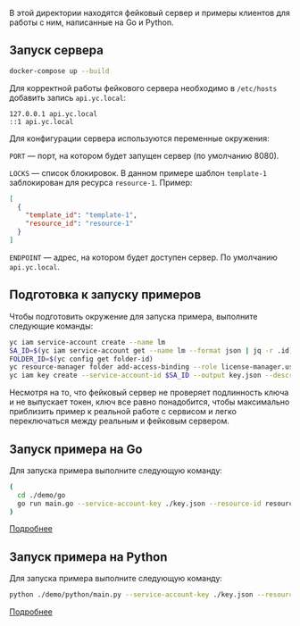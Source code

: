 В этой директории находятся фейковый сервер и примеры клиентов для работы с ним, написанные на Go и Python.

## Запуск сервера

```bash
docker-compose up --build
```

Для корректной работы фейкового сервера необходимо в `/etc/hosts` добавить запись `api.yc.local`:

```
127.0.0.1 api.yc.local
::1 api.yc.local
```

Для конфигурации сервера используются переменные окружения:

`PORT` — порт, на котором будет запущен сервер (по умолчанию 8080).

`LOCKS` — список блокировок. В данном примере шаблон `template-1` заблокирован для ресурса `resource-1`. Пример:
```json
[
  {
    "template_id": "template-1",
    "resource_id": "resource-1"
  }
]
```

`ENDPOINT` — адрес, на котором будет доступен сервер. По умолчанию `api.yc.local`.

## Подготовка к запуску примеров

Чтобы подготовить окружение для запуска примера, выполните следующие команды:

```bash
yc iam service-account create --name lm
SA_ID=$(yc iam service-account get --name lm --format json | jq -r .id)
FOLDER_ID=$(yc config get folder-id)
yc resource-manager folder add-access-binding --role license-manager.user --subject serviceAccount:$SA_ID --id $FOLDER_ID
yc iam key create --service-account-id $SA_ID --output key.json --description "Key for lm service account"
```

Несмотря на то, что фейковый сервер не проверяет подлинность ключа и не выпускает токен, ключ все равно понадобится,
чтобы максимально приблизить пример к реальной работе с сервисом и легко переключаться между реальным и
фейковым сервером.


## Запуск примера на Go

Для запуска примера выполните следующую команду:

```bash
(
  cd ./demo/go
  go run main.go --service-account-key ./key.json --resource-id resource-1 --folder-id folder --fake
)
```

[Подробнее](./demo/go/README.md)

## Запуск примера на Python

Для запуска примера выполните следующую команду:

```bash
python ./demo/python/main.py --service-account-key ./key.json --resource-id resource-1 --folder-id folder --fake
```

[Подробнее](./demo/python/README.md)